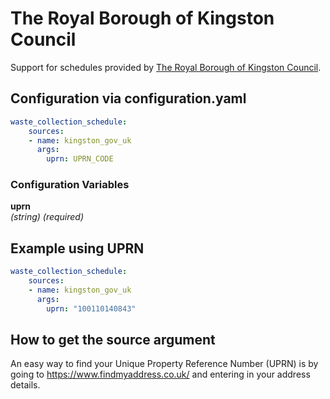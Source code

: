 # The Royal Borough of Kingston Council

Support for schedules provided by [The Royal Borough of Kingston Council](https://kingston-self.achieveservice.com/service/in_my_area?displaymode=collections).

## Configuration via configuration.yaml

```yaml
waste_collection_schedule:
    sources:
    - name: kingston_gov_uk
      args:
        uprn: UPRN_CODE
```

### Configuration Variables

**uprn**  
*(string) (required)*

## Example using UPRN

```yaml
waste_collection_schedule:
    sources:
    - name: kingston_gov_uk
      args:
        uprn: "100110140843"
```

## How to get the source argument

An easy way to find your Unique Property Reference Number (UPRN) is by going to <https://www.findmyaddress.co.uk/> and entering in your address details.
